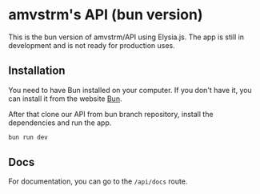 # amvstrm's API (bun version)

This is the bun version of amvstrm/API using Elysia.js. The app is still in development and is not ready for production uses.

## Installation

You need to have Bun installed on your computer. If you don't have it, you can install it from the website [Bun](https://bun.sh).

After that clone our API from bun branch repository, install the dependencies and run the app.

```bash
bun run dev
```

## Docs

For documentation, you can go to the ``/api/docs`` route.
